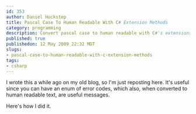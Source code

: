 ```yaml
--- 
id: 353
author: Daniel Huckstep
title: Pascal Case To Human Readable With C# Extension Methods
category: programming
description: Convert pascal case to human readable with C#'s extensions methods.
published: true
publishedon: 12 May 2009 22:32 MDT
slugs: 
- pascal-case-to-human-readable-with-c-extension-methods
tags: 
- csharp
---
```

I wrote this a while ago on my old blog, so I'm just reposting here.
It's useful since you can have an enum of error codes, which also, when
converted to human readable text, are useful messages.

Here's how I did it.

<script type="text/javascript" src="http://gist.github.com/177769.js?file=pascal_to_human.cs"></script>
